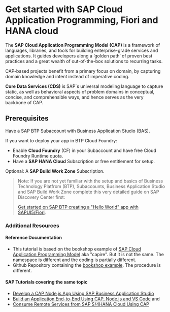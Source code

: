 
# Get started with SAP Cloud Application Programming, Fiori and HANA cloud 

The **SAP Cloud Application Programming Model (CAP)** is a framework of languages, libraries, and tools for building enterprise-grade services and applications. It guides developers along a ‘golden path’ of proven best practices and a great wealth of out-of-the-box solutions to recurring tasks.

CAP-based projects benefit from a primary focus on domain, by capturing domain knowledge and intent instead of imperative coding.

**Core Data Services (CDS)** is SAP´s universal modeling language to capture static, as well as behavioral aspects of problem domains in conceptual, concise, and comprehensible ways, and hence serves as the very backbone of CAP.

## Prerequisites

Have a SAP BTP Subaccount with Business Application Studio (BAS).

If you want to deploy your app in BTP Cloud Foundry:

- Enable **Cloud Foundry** (CF) in your Subaccount and have free Cloud Foundry Runtime quota.
- Have a **SAP HANA Cloud** Subscription or free entitlement for setup.

Optional: A **SAP Build Work Zone** Subscription.

> Note: If you are not yet familiar with the setup and basics of Business Technology Platfrom (BTP), Subaccounts, Business Application Studio and SAP Build Work Zone complete this very detailed guide on SAP Discovery Center first:
>
> [Get started on SAP BTP creating a "Hello World" app with SAPUI5/Fiori](https://discovery-center.cloud.sap/missiondetail/3585/3628/).

### Additional Resources  

#### Reference Documentation

* This tutorial is based on the bookshop example of [SAP Cloud Application Programming Model](https://cap.cloud.sap/docs/) aka "capire". 
  But it is not the same. The namespace is different and the coding is partially different.
* Github Repository containing the [bookshop example](https://github.com/sap-samples/cloud-cap-samples). The procedure is different.

#### SAP Tutorials covering the same topic

* [Develop a CAP Node.js App Using SAP Business Application Studio](https://developers.sap.com/group.appstudio-cap-nodejs.html)
* [Build an Application End-to-End Using CAP, Node.js and VS Code](https://developers.sap.com/mission.btp-application-cap-e2e.html) and 
* [Consume Remote Services from SAP S/4HANA Cloud Using CAP](https://developers.sap.com/mission.btp-consume-external-service-cap.html)


